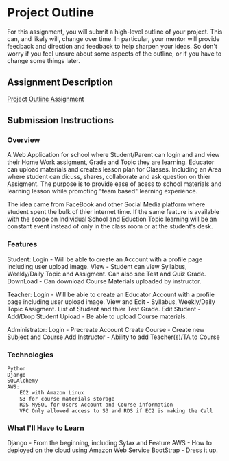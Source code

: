 # Project Outline
For this assignment, you will submit a high-level outline of your project. This can, and likely will, change over time. In particular, your mentor will provide feedback and direction and feedback to help sharpen your ideas. So don't worry if you feel unsure about some aspects of the outline, or if you have to change some things later.

## Assignment Description
[Project Outline Assignment](https://education.launchcode.org/liftoff/assignments/project-outline/)

## Submission Instructions

### Overview
A Web Application for school where Student/Parent can login and and view their Home Work assigment, Grade and Topic they are learning. Educator can upload materials and creates lesson plan for Classes. Including an Area where student can dicuss, shares, collaborate and ask question on thier Assigment.
The purpose is to provide ease of acess to school materials and learning lesson while promoting "team based" learning experience.

The idea came from FaceBook and other Social Media platform where student spent the bulk of thier internet time. 
If the same feature is available with the scope on Individual School and Eduction Topic learning will be an constant event instead of only in the class room or at the student's desk.

### Features
Student:
    Login - Will be able to create an Account with a profile page including user upload image.
    View - Student can view Syllabus, Weekly/Daily Topic and Assigment. Can also see Test and Quiz Grade.
    DownLoad - Can download Course Materials uploaded by instructor.

Teacher:
    Login - Will be able to create an Educator Account with a profile page including user upload image.
    View and Edit - Syllabus, Weekly/Daily Topic Assigment. List of Student and thier Test Grade.
    Edit Student - Add/Drop Student 
    Upload - Be able to upload Course materials.

Administrator:
    Login - Precreate Account
    Create Course - Create new Subject and Course
    Add Instructor - Ability to add Teacher(s)/TA to Course
### Technologies
    Python
    Django
    SQLAlchemy
    AWS:
        EC2 with Amazon Linux 
        S3 for course materials storage
        RDS MySQL for Users Account and Course information
        VPC Only allowed access to S3 and RDS if EC2 is making the Call

### What I'll Have to Learn
Django - From the beginning, including Sytax and Feature
AWS - How to deployed on the cloud using Amazon Web Service
BootStrap - Dress it up.